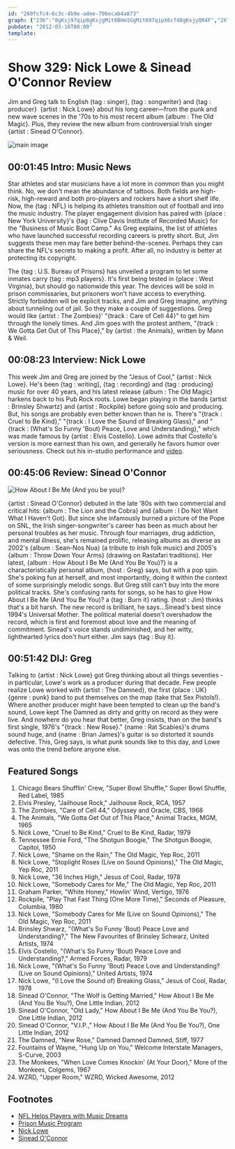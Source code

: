 ```yaml
---
id: "260fcfc4-6c3c-4b9e-adee-706ecab4a873"
graph: {"236":"8gKsj97qip8gKsjgMit6BHm1GgMit697qipX6cfd8gKsjyQR4F","2X":"N4I8wvTcsJBEpbeN4I8w3GVd4gpifK3GVd4BJDdwBF4LoRl6BPL1JoSVIyfo","DZ":"BG7YNhX0xGUAle3hX0xGIPAw7hX0xGhX0xGwcaLt7cRx0hX0xGHpQeRhX0xGgooGqhX0xGNeVv2hX0xG","2E6":"hX0xGrdmHvZb3AxrdmHvawiDVrdmHv2k0aFrdmHvBLsPGrdmHv1p46QBLsPG"}
pubdate: "2012-03-16T00:00"
template: 
---
```






# Show 329: Nick Lowe & Sinead O'Connor Review

Jim and Greg talk to English {tag : singer}, {tag : songwriter} and {tag : producer}  {artist : Nick Lowe} about his long career—from the punk and new wave scenes in the '70s to his most recent album {album : The Old Magic}. Plus, they review the new album from controversial Irish singer {artist : Sinead O'Connor}.

![main image](https://static.soundopinions.org/images/2012/nicklowe.jpg)



## 00:01:45 Intro: Music News

Star athletes and star musicians have a lot more in common than you might think. No, we don't mean the abundance of tattoos. Both fields are high-risk, high-reward and both pro-players and rockers have a short shelf life. Now, the {tag : NFL} is helping its athletes transition out of football and into the music industry. The player engagement division has paired with {place : New York University}'s {tag : Clive Davis Institute of Recorded Music} for the "Business of Music Boot Camp." As Greg explains, the list of athletes who have launched successful recording careers is pretty short. But, Jim suggests these men may fare better behind-the-scenes. Perhaps they can share the NFL's secrets to making a profit. After all, no industry is better at protecting its copyright.

The {tag : U.S. Bureau of Prisons} has unveiled a program to let some inmates carry {tag : mp3 players}. It's first being tested in {place : West Virginia}, but should go nationwide this year. The devices will be sold in prison commissaries, but prisoners won't have access to everything. Strictly forbidden will be explicit tracks, and Jim and Greg imagine, anything about tunneling out of jail. So they make a couple of suggestions. Greg would like {artist : The Zombies}' "{track : Care of Cell 44}" to get him through the lonely times. And Jim goes with the protest anthem, "{track : We Gotta Get Out of This Place}," by {artist : the Animals}, written by Mann & Weil.



## 00:08:23 Interview: Nick Lowe

This week Jim and Greg are joined by the "Jesus of Cool," {artist : Nick Lowe}. He's been {tag : writing}, {tag : recording} and {tag : producing} music for over 40 years, and his latest release {album : The Old Magic} harkens back to his Pub Rock roots. Lowe began playing in the bands {artist : Brinsley Shwartz} and {artist : Rockpile} before going solo and producing. But, his songs are probably even better known than he is. There's "{track : Cruel to Be Kind}," "{track : I Love the Sound of Breaking Glass}," and "{track : (What's So Funny 'Bout) Peace, Love and Understanding}," which was made famous by {artist : Elvis Costello}. Lowe admits that Costello's version is more earnest than his own, and generally he favors humor over seriousness. Check out his in-studio performance and [video](http://www.wbez.org/blog/bez/2012-03-15/nick-lowe-performs-wbez-studios-sound-opinions-97316).



## 00:45:06 Review: Sinead O'Connor

![How About I Be Me (And you be you)?](https://static.soundopinions.org/assets/329/2360.jpg)

{artist : Sinead O'Connor} debuted in the late '80s with two commercial and critical hits: {album : The Lion and the Cobra} and {album : I Do Not Want What I Haven't Got}. But since she infamously burned a picture of the Pope on SNL, the Irish singer-songwriter's career has been as much about her personal troubles as her music. Through four marriages, drug addiction, and mental illness, she's remained prolific, releasing albums as diverse as 2002's {album : Sean-Nos Nua} (a tribute to Irish folk music) and 2005's {album : Throw Down Your Arms} (drawing on Rastafari traditions). Her latest, {album : How About I Be Me (And You Be You)?} is a characteristically personal album, {host : Greg} says, but with a pop spin. She's poking fun at herself, and most importantly, doing it within the context of some surprisingly melodic songs. But Greg still can't buy into the more political tracks. She's confusing rants for songs, so he has to give How About I Be Me (And You Be You)? a {tag : Burn it} rating. {host : Jim} thinks that's a bit harsh. The new record is brilliant, he says...Sinead's best since 1994's Universal Mother. The political material doesn't overshadow the record, which is first and foremost about love and the meaning of commitment. Sinead's voice stands undiminished, and her witty, lighthearted lyrics don't hurt either. Jim says {tag : Buy it}.



## 00:51:42 DIJ: Greg

Talking to {artist : Nick Lowe} got Greg thinking about all things seventies - in particular, Lowe's work as a producer during that decade. Few people realize Lowe worked with {artist : The Damned}, the first {place : UK}  {genre : punk} band to put themselves on the map (take that Sex Pistols!). Where another producer might have been tempted to clean up the band's sound, Lowe kept The Damned as dirty and gritty on record as they were live. And nowhere do you hear that better, Greg insists, than on the band's first single, 1976's "{track : New Rose}." {name : Rat Scabies}'s drums sound huge, and {name : Brian James}'s guitar is so distorted it sounds defective. This, Greg says, is what punk sounds like to this day, and Lowe was onto the trend before anyone else.



## Featured Songs

1. Chicago Bears Shufflin' Crew, "Super Bowl Shuffle," Super Bowl Shuffle, Red Label, 1985
2. Elvis Presley, "Jailhouse Rock," Jailhouse Rock, RCA, 1957
3. The Zombies, "Care of Cell 44," Odyssey and Oracle, CBS, 1968
4. The Animals, "We Gotta Get Out of This Place," Animal Tracks, MGM, 1965
5. Nick Lowe, "Cruel to Be Kind," Cruel to Be Kind, Radar, 1979
6. Tennessee Ernie Ford, "The Shotgun Boogie," The Shotgun Boogie, Capitol, 1950
7. Nick Lowe, "Shame on the Rain," The Old Magic, Yep Roc, 2011
8. Nick Lowe, "Stoplight Roses (Live on Sound Opinions)," The Old Magic, Yep Roc, 2011
9. Nick Lowe, "36 Inches High," Jesus of Cool, Radar, 1978
10. Nick Lowe, "Somebody Cares for Me," The Old Magic, Yep Roc, 2011
11. Graham Parker, "White Honey," Howlin' Wind, Vertigo, 1976
12. Rockpile, "Play That Fast Thing (One More Time)," Seconds of Pleasure, Columbia, 1980
13. Nick Lowe, "Somebody Cares for Me (Live on Sound Opinions)," The Old Magic, Yep Roc, 2011
14. Brinsley Shwarz, "(What's So Funny 'Bout) Peace Love and Understanding?," The New Favourites of Brinsley Schwarz, United Artists, 1974
15. Elvis Costello, "(What's So Funny 'Bout) Peace Love and Understanding?," Armed Forces, Radar, 1979
16. Nick Lowe, "(What's So Funny 'Bout) Peace Love and Understanding? (Live on Sound Opinions)," United Artists, 1974
17. Nick Lowe, "(I Love the Sound of) Breaking Glass," Jesus of Cool, Radar, 1978
18. Sinead O'Connor, "The Wolf is Getting Married," How About I Be Me (And You Be You?), One Little Indian, 2012
19. Sinead O'Connor, "Old Lady," How About I Be Me (And You Be You?), One Little Indian, 2012
20. Sinead O'Connor, "V.I.P.," How About I Be Me (And You Be You?), One Little Indian, 2012
21. The Damned, "New Rose," Damned Damned Damned, Stiff, 1977
22. Fountains of Wayne, "Hung Up on You," Welcome Interstate Managers, S-Curve, 2003
23. The Monkees, "When Love Comes Knockin' (At Your Door)," More of the Monkees, Colgems, 1967
24. WZRD, "Upper Room," WZRD, Wicked Awesome, 2012



## Footnotes

- [NFL Helps Players with Music Dreams](http://www.wsj.com/articles/AP517fd09f8b8543068488d94270a8f509)
- [Prison Music Program](http://usatoday30.usatoday.com/news/nation/story/2012-02-23/mp3-music-prisons/53260288/1)
- [Nick Lowe](http://nicklowe.com/)
- [Sinead O'Connor](http://www.sineadoconnor.com/)